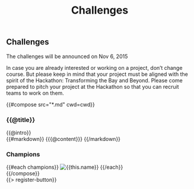 ﻿---
title: Challenges
cwd: src/content/events/bayarea/2015/challenges
---
## <i class="icon fa-flag"></i> <b>Challenges</b>

The challenges will be announced on Nov 6, 2015

In case you are already interested or working on a project, don’t change course. But please keep in mind that your project must be aligned with the spirit of the Hackathon: Transforming the Bay and Beyond. Please come prepared to pitch your project at the Hackathon so that you can recruit teams to work on them.


{{#compose src="*.md" cwd=cwd}}
<div class="row">
  <div class="3u">
    <h3>{{@title}}</h3> 
  </div>
  <div class="9u challenge-description">
    <div class="expander intro">
      <span class="toggle-switch"></span>
      {{@intro}} 
    </div>
    <div class="content">
{{#markdown}}
{{{@content}}}
{{/markdown}}
    <h3>Champions</h3>
    {{#each champions}}
      <img src="{{../assets}}/images/sponsors/{{this.logo}}" alt="{{this.name}}"/>
    {{/each}}
    </div>
  </div>
</div>
{{/compose}}
<br/>
{{> register-button}}
